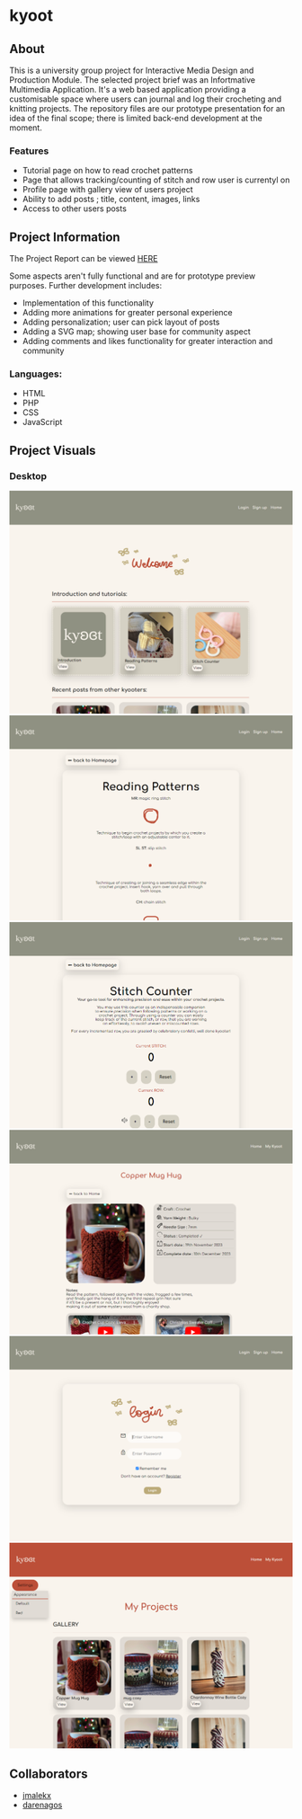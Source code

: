 # kyoot

## About

This is a university group project for Interactive Media Design and Production Module. The selected project brief was an Infortmative Multimedia Application. It's a web based application providing a customisable space where users can journal and log their crocheting and knitting projects. The repository files are our prototype presentation for an idea of the final scope; there is limited back-end development at the moment.

### Features

- Tutorial page on how to read crochet patterns
- Page that allows tracking/counting of stitch and row user is currentyl on
- Profile page with gallery view of users project
- Ability to add posts ; title, content, images, links
- Access to other users posts

## Project Information

The Project Report can be viewed [HERE](https://github.com/jmalekx/kyoot/blob/main/visuals/report.pdf)

Some aspects aren't fully functional and are for prototype preview purposes. Further development includes:
- Implementation of this functionality
- Adding more animations for greater personal experience
- Adding personalization; user can pick layout of posts
- Adding a SVG map; showing user base for community aspect
- Adding comments and likes functionality for greater interaction and community

### Languages:

- HTML
- PHP
- CSS
- JavaScript

## Project Visuals

### Desktop
![home](https://github.com/jmalekx/kyoot/blob/main/visuals/desktop/home.png)
![tutorial](https://github.com/jmalekx/kyoot/blob/main/visuals/desktop/tutorial.png)
![stitch_counter](https://github.com/jmalekx/kyoot/blob/main/visuals/desktop/stitch_counter.png)
![post_entry](https://github.com/jmalekx/kyoot/blob/main/visuals/desktop/post_entry.png)
![login_page](https://github.com/jmalekx/kyoot/blob/main/visuals/desktop/login_page.png)
![red_profile](https://github.com/jmalekx/kyoot/blob/main/visuals/desktop/red_profile.png)

## Collaborators

- [jmalekx](https://github.com/jmalekx)
- [darenagos](https://github.com/darenagos)

